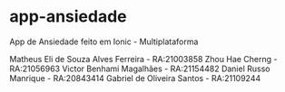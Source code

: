 # app-ansiedade
App de Ansiedade feito em Ionic - Multiplataforma 

Matheus Eli de Souza Alves Ferreira - RA:21003858 
Zhou Hae Cherng - RA:21056963
Victor Benhami Magalhães - RA:21154482
Daniel Russo Manrique - RA:20843414
Gabriel de Oliveira Santos - RA:21109244 
 

